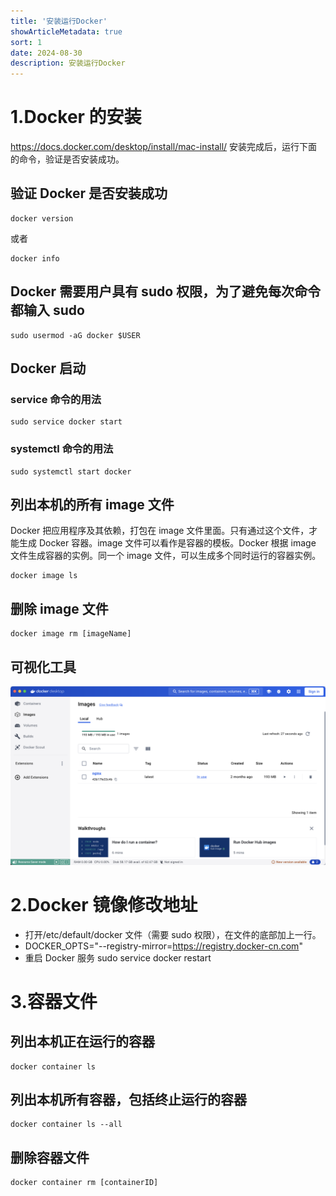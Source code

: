 ```yaml
---
title: '安装运行Docker'
showArticleMetadata: true
sort: 1
date: 2024-08-30
description: 安装运行Docker
---
```


# 1.Docker 的安装

https://docs.docker.com/desktop/install/mac-install/
安装完成后，运行下面的命令，验证是否安装成功。

## 验证 Docker 是否安装成功

```shell
docker version
```

或者

```shell
docker info
```

## Docker 需要用户具有 sudo 权限，为了避免每次命令都输入 sudo

```shell
sudo usermod -aG docker $USER
```

## Docker 启动

### service 命令的用法

```shell
sudo service docker start
```

### systemctl 命令的用法

```shell
sudo systemctl start docker
```

## 列出本机的所有 image 文件

Docker 把应用程序及其依赖，打包在 image 文件里面。只有通过这个文件，才能生成 Docker 容器。image 文件可以看作是容器的模板。Docker 根据 image 文件生成容器的实例。同一个 image 文件，可以生成多个同时运行的容器实例。

```shell
docker image ls
```

## 删除 image 文件

```shell
docker image rm [imageName]
```

## 可视化工具

![docker](../docker.png)

# 2.Docker 镜像修改地址

- 打开/etc/default/docker 文件（需要 sudo 权限），在文件的底部加上一行。
- DOCKER_OPTS="--registry-mirror=https://registry.docker-cn.com"
- 重启 Docker 服务 sudo service docker restart

# 3.容器文件

## 列出本机正在运行的容器

```shell
docker container ls
```

## 列出本机所有容器，包括终止运行的容器

```shell
docker container ls --all
```

## 删除容器文件

```shell
docker container rm [containerID]
```
